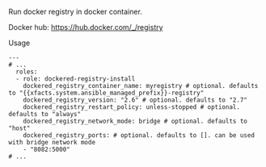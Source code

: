 Run docker registry in docker container.

Docker hub: https://hub.docker.com/_/registry

Usage
```
---
# ...
  roles:
  - role: dockered-registry-install
    dockered_registry_container_name: myregistry # optional. defaults to "{{xfacts.system.ansible_managed_prefix}}-registry"
    dockered_registry_version: "2.6" # optional. defaults to "2.7"
    dockered_registry_restart_policy: unless-stopped # optional. defaults to "always"
    dockered_registry_network_mode: bridge # optional. defaults to "host"
    dockered_registry_ports: # optional. defaults to []. can be used with bridge network mode
    - "8082:5000"
# ...
```
